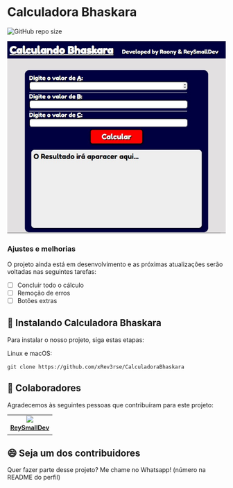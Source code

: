 # Calculadora Bhaskara

![GitHub repo size](https://img.shields.io/github/repo-size/iuricode/README-template?style=for-the-badge)

<img src="screenshot.jpg">

### Ajustes e melhorias

O projeto ainda está em desenvolvimento e as próximas atualizações serão voltadas nas seguintes tarefas:

- [ ] Concluir todo o cálculo
- [ ] Remoção de erros
- [ ] Botões extras 

## 🚀 Instalando Calculadora Bhaskara

Para instalar o nosso projeto, siga estas etapas:

Linux e macOS:
```
git clone https://github.com/xRev3rse/CalculadoraBhaskara
```

## 🤝 Colaboradores

Agradecemos às seguintes pessoas que contribuíram para este projeto:

<table>
  <tr>
    <td align="center">
      <a href="#">
        <img src="https://avatars.githubusercontent.com/u/88351922?v=4" width="100px;"/><br>
        <sub>
          <a href="https://github.com/reysmalldev"><b>ReySmallDev</b></a>
        </sub>
      </a>
    </td>
  </tr>
</table>


## 😄 Seja um dos contribuidores<br>

Quer fazer parte desse projeto? Me chame no Whatsapp! (número na README do perfil)
